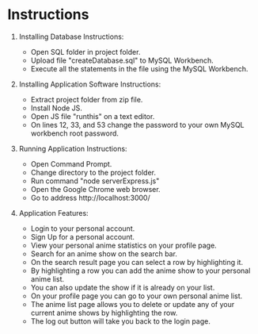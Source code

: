 # Instructions
1. Installing Database Instructions:

	* Open SQL folder in project folder.
	* Upload file "createDatabase.sql" to MySQL Workbench.
	* Execute all the statements in the file using the MySQL Workbench.

1. Installing Application Software Instructions:

	* Extract project folder from zip file.
	* Install Node JS.
	* Open JS file "runthis" on a text editor.
	* On lines 12, 33, and 53 change the password to your own MySQL workbench root password.

1. Running Application Instructions:

	* Open Command Prompt.
	* Change directory to the project folder.
	* Run command "node serverExpress.js"
	* Open the Google Chrome web browser.
	* Go to address http://localhost:3000/

1. Application Features:

	* Login to your personal account.  
 	* Sign Up for a personal account.
	* View your personal anime statistics on your profile page.
	* Search for an anime show on the search bar.
	* On the search result page you can select a row by highlighting it.
	* By highlighting a row you can add the anime show to your personal anime list.
	* You can also update the show if it is already on your list.
	* On your profile page you can go to your own personal anime list.
	* The anime list page allows you to delete or update any of your current anime shows by highlighting the row.
	* The log out button will take you back to the login page.
